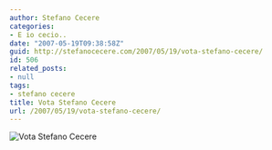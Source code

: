 ```yaml
---
author: Stefano Cecere
categories:
- E io cecio..
date: "2007-05-19T09:38:58Z"
guid: http://stefanocecere.com/2007/05/19/vota-stefano-cecere/
id: 506
related_posts:
- null
tags:
- stefano cecere
title: Vota Stefano Cecere
url: /2007/05/19/vota-stefano-cecere/
---
```


![Vota Stefano Cecere](http://stefanocecere.com/wp-content/uploads/sites/3/2007/05/vota_stefano_cecere.jpg)
